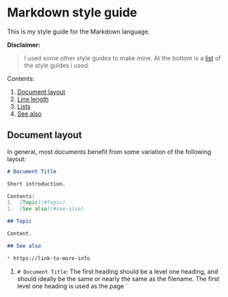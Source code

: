 # Markdown style guide

This is my style guide for the Markdown language.

**Disclaimer:**
> I used some other style guides to make mine.
> At the bottom is a [list](#see-also) of the style guides i used.

Contents:
1.  [Document layout](#document-layout)
1.  [Line length](#line-length)
1.  [Lists](#lists)
1.  [See also](#see-also)

## Document layout

In general, most documents benefit from some variation of the following layout:

```Markdown
# Document Title

Short introduction.

Contents:
1.  [Topic](#topic)
1.  [See also](#see-also)

## Topic

Content.

## See also

* https://link-to-more-info
```

1.  `# Document Title`: The first heading should be a level one heading, and
    should ideally be the same or nearly the same as the filename. The first
    level one heading is used as the page `<title>

1.  `Short introduction.` 1-3 sentences providing a high-level overview of the
    topic. Imagine yourself as a complete newbie, who landed on your "Extending
    Foo" doc and needs to know the most basic assumptions you take for granted.
    "What is Foo? Why would I extend it?"

1.  `Content:`: Put a list of links to each topic after the short introduction.

1.  `## Topic`: The rest of your headings should start from level 2.

1.  `## See also`: Put miscellaneous links at the bottom for the user who wants
    to know more or didn't find what she needed.

## Line length

Try to use lines of code between 80 and 120 characters long. This amount of text
is easy to fit in most monitors with a decent font size.

## Lists

### Use lazy numbering for long lists

Markdown is smart enough to let the resulting HTML render your numbered lists
correctly. For longer lists that may change, especially long nested lists, use
"lazy" numbering:

```markdown
1.  Foo.
1.  Bar.
    1.  Foofoo.
    1.  Barbar.
1.  Baz.
```

However, if the list is small and you don't anticipate changing it, prefer fully
numbered lists, because it's nicer to read in source:

```markdown
1.  Foo.
2.  Bar.
3.  Baz.
```

### Nested list spacing

When nesting lists, use a 4 space indent for both numbered and bulleted lists:

```markdown
1.  2 spaces after a numbered list.
    4 space indent for wrapped text.
2.  2 spaces again.

*   3 spaces after a bullet.
    4 space indent for wrapped text.
    1.  2 spaces after a numbered list.
        8 space indent for the wrapped text of a nested list.
    2.  Looks nice, don't it?
*   3 spaces after a bullet.
```

## See also

* https://github.com/google/styleguide/blob/gh-pages/docguide/style.md
